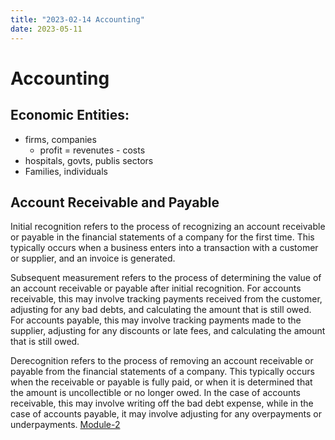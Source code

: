 ```yaml
---
title: "2023-02-14 Accounting"
date: 2023-05-11
---
```

# Accounting

## Economic Entities:
- firms, companies
	- profit = revenutes - costs
- hospitals, govts, publis sectors
- Families, individuals

## Account Receivable and Payable
 
Initial recognition refers to the process of recognizing an account receivable or payable in the financial statements of a company for the first time. This typically occurs when a business enters into a transaction with a customer or supplier, and an invoice is generated.

Subsequent measurement refers to the process of determining the value of an account receivable or payable after initial recognition. For accounts receivable, this may involve tracking payments received from the customer, adjusting for any bad debts, and calculating the amount that is still owed. For accounts payable, this may involve tracking payments made to the supplier, adjusting for any discounts or late fees, and calculating the amount that is still owed.

Derecognition refers to the process of removing an account receivable or payable from the financial statements of a company. This typically occurs when the receivable or payable is fully paid, or when it is determined that the amount is uncollectible or no longer owed. In the case of accounts receivable, this may involve writing off the bad debt expense, while in the case of accounts payable, it may involve adjusting for any overpayments or underpayments.
[Module-2](/notes/2023-04-26_module-2)
